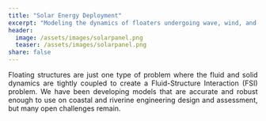 ```yaml
---
title: "Solar Energy Deployment"
excerpt: "Modeling the dynamics of floaters undergoing wave, wind, and current effects."
header:
  image: /assets/images/solarpanel.png
  teaser: /assets/images/solarpanel.png
share: false
---
```


<p style="text-align: justify;">
Floating structures are just one type of problem where the fluid and solid dynamics are tightly coupled to create a Fluid-Structure Interaction (FSI) problem. We have been developing models that are accurate and robust enough to use on coastal and riverine engineering design and assessment, but many open challenges remain.
</p>

